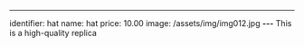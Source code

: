 ---
identifier: hat
name: hat
price: 10.00
image: /assets/img/img012.jpg
**---**
This is a high-quality replica
